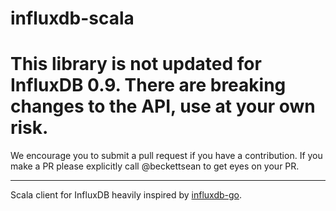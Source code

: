 influxdb-scala
==============


# This library is not updated for InfluxDB 0.9. There are breaking changes to the API, use at your own risk.

We encourage you to submit a pull request if you have a contribution. If you make a PR please explicitly call @beckettsean to get eyes on your PR.

---------

Scala client for InfluxDB heavily inspired by [influxdb-go](https://github.com/influxdb/influxdb-go).
